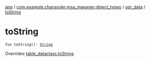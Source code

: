 [app](../../index.md) / [com.example.chaosruler.msa_manager.object_types](../index.md) / [opr_data](index.md) / [toString](.)

# toString

`fun toString(): `[`String`](https://kotlinlang.org/api/latest/jvm/stdlib/kotlin/-string/index.html)

Overrides [table_dataclass.toString](../../com.example.chaosruler.msa_manager.abstraction_classes/table_dataclass/to-string.md)


